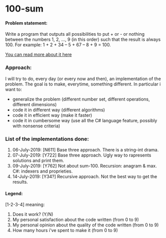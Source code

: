 # 100-sum

#### Problem statement:
Write a program that outputs all possibilities to put + or - or nothing between the numbers 1, 2, ..., 9 (in this order) such that the result is always 100. For example: 1 + 2 + 34 – 5 + 67 – 8 + 9 = 100.

[You can read more about it here](https://www.shiftedup.com/2015/05/07/five-programming-problems-every-software-engineer-should-be-able-to-solve-in-less-than-1-hour)

### Approach:
I will try to do, every day (or every now and then), an implementation of the problem. The goal is to make, everytime, something different. In particular i want to:
- generalize the problem (different number set, different operations, different dimensions)
- code it in different way (different algorithms)
- code it in efficient way (make it faster)
- code it in cumbersome way (use all the C# language feature, possibly with nonsense criteria)


### List of the implementations done:
1. 06-July-2019: [N611]  Base three approach. There is a string-int drama.
2. 07-July-2019: [Y722]  Base three approach. Ugly way to rapresents solutions and print them.
3. 09-July-2019: [Y762]  Not about sum-100. Recursion: anagram & max. C#: indexers and proprieties.
4. 14-July-2019: [Y34?]  Recursive approach. Not the best way to get the results.



#### Legend:
 [1-2-3-4] meaning:
 1. Does it work? (Y/N)
 2. My personal satisfaction about the code written (from 0 to 9)
 3. My personal opinion about the quality of the code written (from 0 to 9)
 4. How many hours i've spent to make it (from 0 to 9)
  
